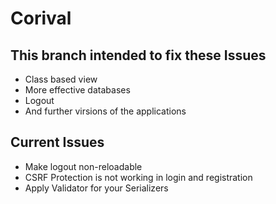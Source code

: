 # Corival
## This branch intended to fix these Issues
- Class based view
- More effective databases
- Logout
- And further virsions of the applications


## Current Issues
- Make logout non-reloadable
- CSRF Protection is not working in login and registration
- Apply Validator for your Serializers
